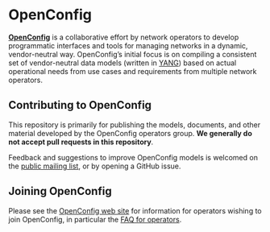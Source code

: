 # OpenConfig

[**OpenConfig**](http://www.openconfig.net) is a collaborative effort by network
operators to develop programmatic interfaces and tools for managing networks in
a dynamic, vendor-neutral way.  OpenConfig’s initial focus is on compiling a
consistent set of vendor-neutral data models (written in
[YANG](http://datatracker.ietf.org/doc/rfc6020/)) based on actual operational
needs from use cases and requirements from multiple network operators.

## Contributing to OpenConfig

This repository is primarily for publishing the models, documents, and other
material developed by the OpenConfig operators group.  **We generally do not
accept pull requests in this repository**.

Feedback and suggestions to improve OpenConfig models is welcomed on the
[public mailing list](https://groups.google.com/forum/?hl=en#!forum/netopenconfig),
or by opening a GitHub issue.

## Joining OpenConfig

Please see the [OpenConfig web site](http://www.openconfig.net) for information
for operators wishing to join OpenConfig, in particular the
[FAQ for operators](http://www.openconfig.net/docs/faq-for-operators/).
